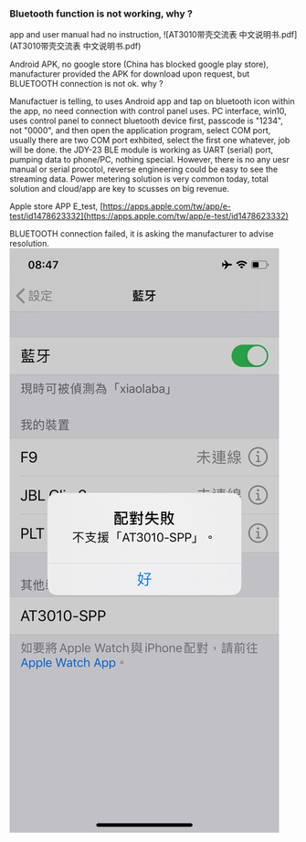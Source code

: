 ### Bluetooth function is not working, why ?

app and user manual had no instruction, ![AT3010带壳交流表 中文说明书.pdf](AT3010带壳交流表 中文说明书.pdf)  

Android APK, no google store (China has blocked google play store), manufacturer provided the APK for download upon request, but BLUETOOTH connection is not ok. why ?  

Manufactuer is telling, to uses Android app and tap on bluetooth icon within the app, no need connection with control panel uses. PC interface, win10, uses control panel to connect bluetooth device first, passcode is "1234", not "0000", and then open the application program, select COM port, usually there are two COM port exhbited, select the first one whatever, job will be done. the JDY-23 BLE module is working as UART (serial) port, pumping data to phone/PC, nothing special. However, there is no any uesr manual or serial procotol, reverse engineering could be easy to see the streaming data. Power metering solution is very common today, total solution and cloud/app are key to scusses on big revenue.




Apple store APP E_test, [https://apps.apple.com/tw/app/e-test/id1478623332](https://apps.apple.com/tw/app/e-test/id1478623332)  

BLUETOOTH connection failed, it is asking the manufacturer to advise resolution.  
![AT3010_connection_failed.jpg](AT3010_connection_failed.jpg)  


